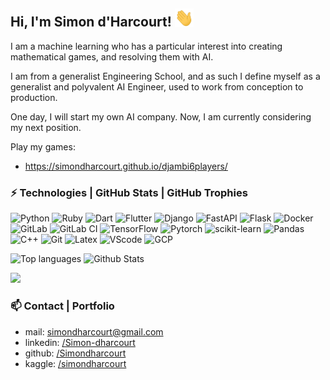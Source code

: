 ## Hi, I'm Simon d'Harcourt! <img src="https://raw.githubusercontent.com/Bruno-rose/Bruno-rose/main/wave.gif" alt="Funny GIF" width="30"/>

I am a machine learning who has a particular interest into creating mathematical games, and resolving them with AI.

I am from a generalist Engineering School, and as such I define myself as a generalist and polyvalent AI Engineer, used to work from conception to production.

One day, I will start my own AI company. Now, I am currently considering my next position.

Play my games: 
- https://simondharcourt.github.io/djambi6players/

### ⚡ Technologies | GitHub Stats | GitHub Trophies


![Python](https://img.shields.io/badge/Python-FFD43B?style=for-the-badge&logo=python&logoColor=blue)
![Ruby](https://img.shields.io/badge/Ruby-CC342D?style=for-the-badge&logo=ruby&logoColor=white)
![Dart](https://img.shields.io/badge/Dart-0175C2?style=for-the-badge&logo=dart&logoColor=white)
![Flutter](https://img.shields.io/badge/Flutter-02569B?style=for-the-badge&logo=flutter&logoColor=white)
![Django](https://img.shields.io/badge/Django-092E20?style=for-the-badge&logo=django&logoColor=white)
![FastAPI](https://img.shields.io/badge/FastAPI-009688?style=for-the-badge&logo=fastapi&logoColor=white)
![Flask](https://img.shields.io/badge/Flask-000000?style=for-the-badge&logo=flask&logoColor=white)
![Docker](https://img.shields.io/badge/Docker-2496ED?style=for-the-badge&logo=docker&logoColor=white)
![GitLab](https://img.shields.io/badge/GitLab-FC6D26?style=for-the-badge&logo=gitlab&logoColor=white)
![GitLab CI](https://img.shields.io/badge/GitLab%20CI-FC6D26?style=for-the-badge&logo=gitlab&logoColor=white)
![TensorFlow](https://img.shields.io/badge/TensorFlow-FF6F00?style=for-the-badge&logo=tensorflow&logoColor=white)
![Pytorch](https://img.shields.io/badge/PyTorch-EE4C2C?style=for-the-badge&logo=pytorch&logoColor=white)
![scikit-learn](https://img.shields.io/badge/scikit_learn-F7931E?style=for-the-badge&logo=scikit-learn&logoColor=white)
![Pandas](https://img.shields.io/badge/Pandas-2C2D72?style=for-the-badge&logo=pandas&logoColor=white)
![C++](https://img.shields.io/badge/C%2B%2B-00599C?style=for-the-badge&logo=c%2B%2B&logoColor=white)
![Git](https://img.shields.io/badge/GIT-E44C30?style=for-the-badge&logo=git&logoColor=white)
![Latex](https://img.shields.io/badge/LaTeX-47A141?style=for-the-badge&logo=LaTeX&logoColor=white)
![VScode](https://img.shields.io/badge/VSCode-0078D4?style=for-the-badge&logo=visual%20studio%20code&logoColor=white)
![GCP](https://img.shields.io/badge/Google_Cloud-4285F4?style=for-the-badge&logo=google-cloud&logoColor=white)


![Top languages](https://github-readme-stats.vercel.app/api/top-langs/?username=Simondharcourt&theme=dark)
![Github Stats](https://github-readme-stats.vercel.app/api?username=Simondharcourt&count_private=true&show_icons=true&include_all_commits=true&hide_rank=true&theme=dark&bg_color=00000000)

![](https://github-profile-trophy.vercel.app/?username=Simondharcourt&theme=onedark)



### 📫 Contact | Portfolio
- mail: simondharcourt@gmail.com
- linkedin: [/Simon-dharcourt](https://www.linkedin.com/in/simon-dharcourt/)
- github: [/Simondharcourt](https://github.com/Simondharcourt/)
- kaggle: [/simondharcourt](https://www.kaggle.com/simondharcourt)

<!--
**Simondharcourt/Simondharcourt** is a ✨ _special_ ✨ repository because its `README.md` (this file) appears on your GitHub profile.

Here are some ideas to get you started:

- 🔭 I’m currently working on ...
- 🌱 I’m currently learning ...
- 👯 I’m looking to collaborate on ...
- 🤔 I’m looking for help with ...
- 💬 Ask me about ...
- 📫 How to reach me: ...
- 😄 Pronouns: ...
- ⚡ Fun fact: ...
-->
